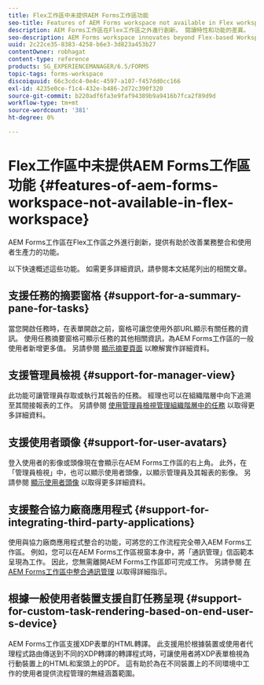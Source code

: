 ```yaml
---
title: Flex工作區中未提供AEM Forms工作區功能
seo-title: Features of AEM Forms workspace not available in Flex workspace
description: AEM Forms工作區在Flex工作區之外進行創新。 閱讀特性和功能的差異。
seo-description: AEM Forms workspace innovates beyond Flex-based Workspace. Read about differences in features and capabilities.
uuid: 2c22ce35-8383-4258-b6e3-3d823a453b27
contentOwner: robhagat
content-type: reference
products: SG_EXPERIENCEMANAGER/6.5/FORMS
topic-tags: forms-workspace
discoiquuid: 66c3cdc4-0e4c-4597-a107-f457dd0cc166
exl-id: 4235e0ce-f1c4-432e-b486-2d72c390f320
source-git-commit: b220adf6fa3e9faf94389b9a9416b7fca2f89d9d
workflow-type: tm+mt
source-wordcount: '381'
ht-degree: 0%

---
```


# Flex工作區中未提供AEM Forms工作區功能 {#features-of-aem-forms-workspace-not-available-in-flex-workspace}

AEM Forms工作區在Flex工作區之外進行創新，提供有助於改善業務整合和使用者生產力的功能。

以下快速概述這些功能。 如需更多詳細資訊，請參閱本文結尾列出的相關文章。

## 支援任務的摘要窗格 {#support-for-a-summary-pane-for-tasks}

當您開啟任務時，在表單開啟之前，窗格可讓您使用外部URL顯示有關任務的資訊。 使用任務摘要窗格可顯示任務的其他相關資訊，為AEM Forms工作區的一般使用者新增更多值。 另請參閱 [顯示摘要頁面](/help/forms/using/displaying-information-task-summary-pane.md) 以瞭解實作詳細資料。

## 支援管理員檢視 {#support-for-manager-view}

此功能可讓管理員存取或執行其報告的任務。 經理也可以在組織階層中向下追溯至其間接報表的工作。 另請參閱 [使用管理員檢視管理組織階層中的任務](/help/forms/using/tasks-organizational-hierarchy-using-manager.md) 以取得更多詳細資料。

## 支援使用者頭像 {#support-for-user-avatars}

登入使用者的影像或頭像現在會顯示在AEM Forms工作區的右上角。 此外，在「管理員檢視」中，也可以顯示使用者頭像，以顯示管理員及其報表的影像。 另請參閱 [顯示使用者頭像](/help/forms/using/displaying-user-avatar.md) 以取得更多詳細資料。

## 支援整合協力廠商應用程式 {#support-for-integrating-third-party-applications}

使用與協力廠商應用程式整合的功能，可將您的工作流程完全帶入AEM Forms工作區。 例如，您可以在AEM Forms工作區視窗本身中，將「通訊管理」信函範本呈現為工作。 因此，您無需離開AEM Forms工作區即可完成工作。 另請參閱 [在AEM Forms工作區中整合通訊管理](/help/forms/using/integrating-correspondence-management-html-workspace.md) 以取得詳細指示。

## 根據一般使用者裝置支援自訂任務呈現 {#support-for-custom-task-rendering-based-on-end-user-s-device}

AEM Forms工作區支援XDP表單的HTML轉譯。 此支援用於根據裝置或使用者代理程式路由傳送到不同的XDP轉譯的轉譯程式時，可讓使用者將XDP表單檢視為行動裝置上的HTML和案頭上的PDF。 這有助於為在不同裝置上的不同環境中工作的使用者提供流程管理的無縫涵蓋範圍。
